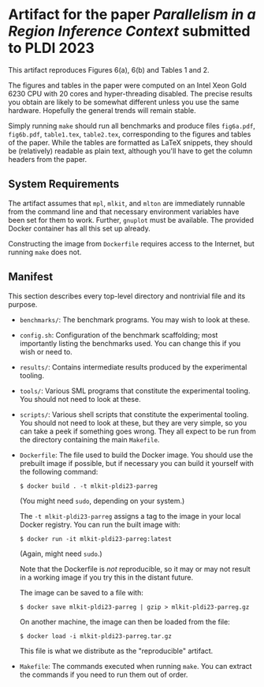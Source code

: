 # Artifact for the paper *Parallelism in a Region Inference Context* submitted to PLDI 2023

This artifact reproduces Figures 6(a), 6(b) and Tables 1 and 2.

The figures and tables in the paper were computed on an Intel Xeon
Gold 6230 CPU with 20 cores and hyper-threading disabled.  The precise
results you obtain are likely to be somewhat different unless you use
the same hardware.  Hopefully the general trends will remain stable.

Simply running `make` should run all benchmarks and produce files
`fig6a.pdf`, `fig6b.pdf`, `table1.tex`, `table2.tex`, corresponding to
the figures and tables of the paper.  While the tables are formatted
as LaTeX snippets, they should be (relatively) readable as plain text,
although you'll have to get the column headers from the paper.

## System Requirements

The artifact assumes that `mpl`, `mlkit`, and `mlton` are immediately
runnable from the command line and that necessary environment
variables have been set for them to work.  Further, `gnuplot` must be
available.  The provided Docker container has all this set up already.

Constructing the image from `Dockerfile` requires access to the
Internet, but running `make` does not.

## Manifest

This section describes every top-level directory and nontrivial file
and its purpose.

* `benchmarks/`: The benchmark programs.  You may wish to look at these.

* `config.sh`: Configuration of the benchmark scaffolding; most
  importantly listing the benchmarks used.  You can change this if you
  wish or need to.

* `results/`: Contains intermediate results produced by the
  experimental tooling.

* `tools/`: Various SML programs that constitute the experimental
  tooling.  You should not need to look at these.

* `scripts/`: Various shell scripts that constitute the experimental
  tooling.  You should not need to look at these, but they are very
  simple, so you can take a peek if something goes wrong.  They all
  expect to be run from the directory containing the main `Makefile`.

* `Dockerfile`: The file used to build the Docker image.  You should
  use the prebuilt image if possible, but if necessary you can build
  it yourself with the following command:

  ```
  $ docker build . -t mlkit-pldi23-parreg
  ```

  (You might need `sudo`, depending on your system.)

  The `-t mlkit-pldi23-parreg` assigns a tag to the image in your
  local Docker registry.  You can run the built image with:

  ```
  $ docker run -it mlkit-pldi23-parreg:latest
  ```

  (Again, might need `sudo`.)

  Note that the Dockerfile is *not* reproducible, so it may or may not
  result in a working image if you try this in the distant future.

  The image can be saved to a file with:

  ```
  $ docker save mlkit-pldi23-parreg | gzip > mlkit-pldi23-parreg.gz
  ```

  On another machine, the image can then be loaded from the file:

  ```
  $ docker load -i mlkit-pldi23-parreg.tar.gz
  ```

  This file is what we distribute as the "reproducible" artifact.

* `Makefile`: The commands executed when running `make`.  You can
  extract the commands if you need to run them out of order.
